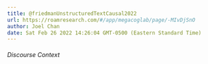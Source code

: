 ```yaml
---
title: @friedmanUnstructuredTextCausal2022
url: https://roamresearch.com/#/app/megacoglab/page/-MIvDjSnO
author: Joel Chan
date: Sat Feb 26 2022 14:26:04 GMT-0500 (Eastern Standard Time)
---
```




###### Discourse Context


